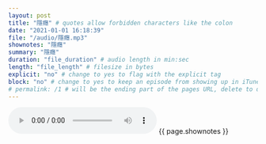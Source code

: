 ```yaml
---
layout: post
title: "隱癮" # quotes allow forbidden characters like the colon
date: "2021-01-01 16:18:39"
file: "/audio/隱癮.mp3"
shownotes: "隱癮"
summary: "隱癮"
duration: "file_duration" # audio length in min:sec
length: "file_length" # filesize in bytes
explicit: "no" # change to yes to flag with the explicit tag
block: "no" # change to yes to keep an episode from showing up in iTunes
# permalink: /1 # will be the ending part of the pages URL, delete to default to the title
---
```


<audio controls>
<source src="{{site.url}}{{site.baseurl}}{{ page.file }}" type="audio/x-mp3">
Your browser does not support the audio element.
</audio>
{{ page.shownotes }}
